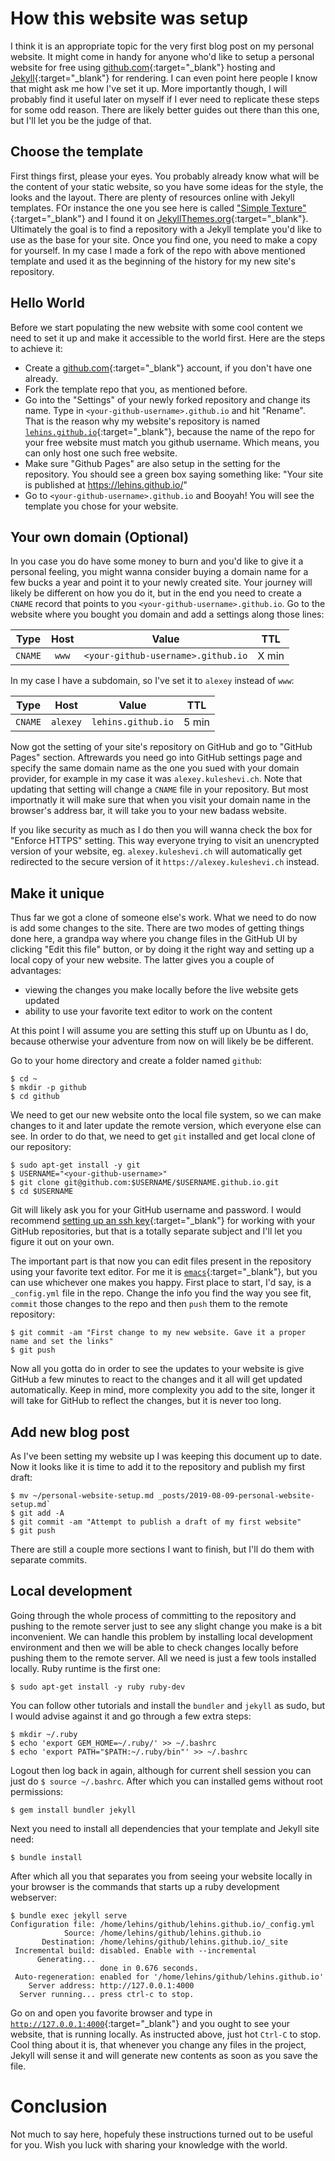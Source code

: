 # How this website was setup

I think it is an appropriate topic for the very first blog post on my personal website. It
might come in handy for anyone who'd like to setup a personal website for free using
[github.com](https://github.com){:target="_blank"} hosting and
[Jekyll](https://jekyllrb.com){:target="_blank"} for rendering. I can even point here
people I know that might ask me how I've set it up. More importantly though, I will
probably find it useful later on myself if I ever need to replicate these steps for some
odd reason. There are likely better guides out there than this one, but I'll let you be
the judge of that.

## Choose the template

First things first, please your eyes. You probably already know what will be the content
of your static website, so you have some ideas for the style, the looks and the
layout. There are plenty of resources online with Jekyll templates. FOr instance the one you see
here is called ["Simple Texture"](http://jekyllthemes.org/themes/simple-texture/){:target="_blank"}
and I found it on [JekyllThemes.org](http://jekyllthemes.org){:target="_blank"}.
Ultimately the goal is to find a repository with a Jekyll template you'd like to use as the
base for your site. Once you find one, you need to make a copy for yourself. In my case
I made a fork of the repo with above mentioned template and used it as the beginning of
the history for my new site's repository.

## Hello World

Before we start populating the new website with some cool content we need to set it up and
make it accessible to the world first. Here are the steps to achieve it:

* Create a [github.com](https://github.com/join){:target="_blank"} account, if you don't have one already.
* Fork the template repo that you, as mentioned before.
* Go into the "Settings" of your newly forked repository and change its name. Type in
  `<your-github-username>.github.io` and hit "Rename". That is the reason why my website's
  repository is named
  [`lehins.github.io`](https://github.com/lehins/lehins.github.io){:target="_blank"},
  because the name of the repo for your free website must match you github username. Which
  means, you can only host one such free website.
* Make sure "Github Pages" are also setup in the setting for the repository. You should
  see a green box saying something like: "Your site is published at
  https://lehins.github.io/"
* Go to `<your-github-username>.github.io` and Booyah! You will see the template you chose
  for your website.

## Your own domain (Optional)

In you case you do have some money to burn and you'd like to give it a personal feeling, you
might wanna consider buying a domain name for a few bucks a year and point it to your
newly created site. Your journey will likely be different on how you do it, but in the end
you need to create a `CNAME` record that points to you
`<your-github-username>.github.io`. Go to the website where you bought you domain and add
a settings along those lines:

|  Type   |  Host  |              Value                 |  TTL  |
|:-------:|:------:|:----------------------------------:|:-----:|
| `CNAME` |  `www` | `<your-github-username>.github.io` | X min |

In my case I have a subdomain, so I've set it to `alexey` instead of `www`:

|  Type   |   Host   |        Value       |  TTL  |
|:-------:|:--------:|:------------------:|:-----:|
| `CNAME` | `alexey` | `lehins.github.io` | 5 min |


Now got the setting of your site's repository on GitHub and go to "GitHub Pages"
section. Aftrewards you need go into GitHub settings page and specify the same domain name
as the one you sued with your domain provider, for example in my case it was
`alexey.kuleshevi.ch`. Note that updating that setting will change a `CNAME` file in your
repository. But most importnatly it will make sure that when you visit your domain name in
the browser's address bar, it will take you to your new badass website.

If you like security as much as I do then you will wanna check the box for "Enforce HTTPS"
setting. This way everyone trying to visit an unencrypted version of your website, eg.
`alexey.kuleshevi.ch` will automatically get redirected to the secure version of it
`https://alexey.kuleshevi.ch` instead.

## Make it unique

Thus far we got a clone of someone else's work. What we need to do now is add some changes
to the site. There are two modes of getting things done here, a grandpa way where you
change files in the GitHub UI by clicking "Edit this file" button, or by doing it the
right way and setting up a local copy of your new website. The latter gives you a couple
of advantages:

* viewing the changes you make locally before the live website gets updated
* ability to use your favorite text editor to work on the content

At this point I will assume you are setting this stuff up on Ubuntu as I do, because
otherwise your adventure from now on will likely be be different.

Go to your home directory and create a folder named `github`:

```shell
$ cd ~
$ mkdir -p github
$ cd github
```

We need to get our new website onto the local file system, so we can make changes to it
and later update the remote version, which everyone else can see. In order to do that, we
need to get `git` installed and get local clone of our repository:

```shell
$ sudo apt-get install -y git
$ USERNAME="<your-github-username>"
$ git clone git@github.com:$USERNAME/$USERNAME.github.io.git
$ cd $USERNAME
```

Git will likely ask you for your GitHub username and password. I would recommend
[setting up an ssh key](https://help.github.com/en/articles/generating-a-new-ssh-key-and-adding-it-to-the-ssh-agent){:target="_blank"}
for working with your GitHub repositories, but that is a totally separate subject and I'll let
you figure it out on your own.

The important part is that now you can edit files present in the repository using your
favorite text editor. For me it is [`emacs`](https://www.gnu.org){:target="_blank"}, but
you can use whichever one makes you happy. First place to start, I'd say, is a
`_config.yml` file in the repo. Change the info you find the way you see fit, `commit` those
changes to the repo and then `push` them to the remote repository:

```shell
$ git commit -am "First change to my new website. Gave it a proper name and set the links"
$ git push
```

Now all you gotta do in order to see the updates to your website is give GitHub a few
minutes to react to the changes and it all will get updated automatically. Keep in mind, more
complexity you add to the site, longer it will take for GitHub to reflect the changes, but
it is never too long.

## Add new blog post

As I've been setting my website up I was keeping this document up to date. Now it looks
like it is time to add it to the repository and publish my first draft:

```shell
$ mv ~/personal-website-setup.md _posts/2019-08-09-personal-website-setup.md`
$ git add -A
$ git commit -am "Attempt to publish a draft of my first website"
$ git push
```

There are still a couple more sections I want to finish, but I'll do them with separate
commits.

## Local development

Going through the whole process of committing to the repository and pushing to the remote
server just to see any slight change you make is a bit inconvenient. We can handle this
problem by installing local development environment and then we will be able to check
changes locally before pushing them to the remote server. All we need is just a few tools
installed locally. Ruby runtime is the first one:

```shell
$ sudo apt-get install -y ruby ruby-dev
```

You can follow other tutorials and install the `bundler` and `jekyll` as sudo, but I would
advise against it and go through a few extra steps:

```shell
$ mkdir ~/.ruby
$ echo 'export GEM_HOME=~/.ruby/' >> ~/.bashrc
$ echo 'export PATH="$PATH:~/.ruby/bin"' >> ~/.bashrc
```

Logout then log back in again, although for current shell session you can just do `$ source
~/.bashrc`. After which you can installed gems without root permissions:


```shell
$ gem install bundler jekyll
```

Next you need to install all dependencies that your template and Jekyll site need:

```shell
$ bundle install
```

After which all you that separates you from seeing your website locally in your browser is
the commands that starts up a ruby development webserver:

```shell
$ bundle exec jekyll serve
Configuration file: /home/lehins/github/lehins.github.io/_config.yml
            Source: /home/lehins/github/lehins.github.io
       Destination: /home/lehins/github/lehins.github.io/_site
 Incremental build: disabled. Enable with --incremental
      Generating...
                    done in 0.676 seconds.
 Auto-regeneration: enabled for '/home/lehins/github/lehins.github.io'
    Server address: http://127.0.0.1:4000
  Server running... press ctrl-c to stop.
```

Go on and open you favorite browser and type in
[`http://127.0.0.1:4000`](http://127.0.0.1:4000){:target="_blank"} and you ought to see
your website, that is running locally. As instructed above, just hot `Ctrl-C` to
stop. Cool thing about it is, that whenever you change any files in the project, Jekyll
will sense it and will generate new contents as soon as you save the file.

# Conclusion

Not much to say here, hopefuly these instructions turned out to be useful for you. Wish
you luck with sharing your knowledge with the world.
